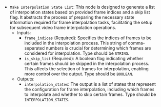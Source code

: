 - `Make Interpolation State List`: This node is designed to generate a list of interpolation states based on provided frame indices and a skip list flag. It abstracts the process of preparing the necessary state information required for frame interpolation tasks, facilitating the setup for subsequent video frame interpolation operations.
    - Inputs:
        - `frame_indices` (Required): Specifies the indices of frames to be included in the interpolation process. This string of comma-separated numbers is crucial for determining which frames are considered for interpolation. Type should be `STRING`.
        - `is_skip_list` (Required): A boolean flag indicating whether certain frames should be skipped in the interpolation process. This affects the selection of frames for interpolation, enabling more control over the output. Type should be `BOOLEAN`.
    - Outputs:
        - `interpolation_states`: The output is a list of states that represent the configuration for frame interpolation, including which frames to interpolate and whether to skip certain frames. Type should be `INTERPOLATION_STATES`.
